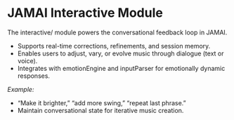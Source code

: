 # JAMAI Interactive Module

The interactive/ module powers the conversational feedback loop in JAMAI.

- Supports real-time corrections, refinements, and session memory.
- Enables users to adjust, vary, or evolve music through dialogue (text or voice).
- Integrates with emotionEngine and inputParser for emotionally dynamic responses.

_Example:_
- “Make it brighter,” “add more swing,” “repeat last phrase.”
- Maintain conversational state for iterative music creation.
